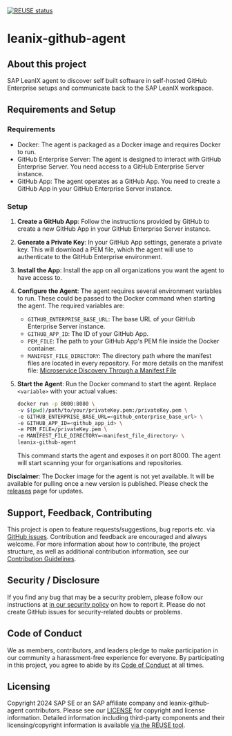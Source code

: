 [![REUSE status](https://api.reuse.software/badge/github.com/leanix/leanix-github-agent)](https://api.reuse.software/info/github.com/leanix/leanix-github-agent)

# leanix-github-agent

## About this project

SAP LeanIX agent to discover self built software in self-hosted GitHub Enterprise setups and communicate back to the SAP LeanIX workspace.

## Requirements and Setup

### Requirements

- Docker: The agent is packaged as a Docker image and requires Docker to run.
- GitHub Enterprise Server: The agent is designed to interact with GitHub Enterprise Server. You need access to a GitHub Enterprise Server instance.
- GitHub App: The agent operates as a GitHub App. You need to create a GitHub App in your GitHub Enterprise Server instance.

### Setup

1. **Create a GitHub App**: Follow the instructions provided by GitHub to create a new GitHub App in your GitHub Enterprise Server instance.

2. **Generate a Private Key**: In your GitHub App settings, generate a private key. This will download a PEM file, which the agent will use to authenticate to the GitHub Enterprise environment.

3. **Install the App**: Install the app on all organizations you want the agent to have access to.

4. **Configure the Agent**: The agent requires several environment variables to run. These could be passed to the Docker command when starting the agent. The required variables are:

    - `GITHUB_ENTERPRISE_BASE_URL`: The base URL of your GitHub Enterprise Server instance.
    - `GITHUB_APP_ID`: The ID of your GitHub App.
    - `PEM_FILE`: The path to your GitHub App's PEM file inside the Docker container.
    - `MANIFEST_FILE_DIRECTORY`: The directory path where the manifest files are located in every repository. For more details on the manifest file: [Microservice Discovery Through a Manifest File](https://docs-eam.leanix.net/reference/microservice-discovery-manifest-file)

5. **Start the Agent**: Run the Docker command to start the agent. Replace `<variable>` with your actual values:

    ```bash
    docker run -p 8000:8080 \
    -v $(pwd)/path/to/your/privateKey.pem:/privateKey.pem \
    -e GITHUB_ENTERPRISE_BASE_URL=<github_enterprise_base_url> \
    -e GITHUB_APP_ID=<github_app_id> \
    -e PEM_FILE=/privateKey.pem \
    -e MANIFEST_FILE_DIRECTORY=<manifest_file_directory> \
    leanix-github-agent
    ```

   This command starts the agent and exposes it on port 8000. The agent will start scanning your for organisations and repositories.

**Disclaimer**: The Docker image for the agent is not yet available. It will be available for pulling once a new version is published. Please check the [releases](https://github.com/leanix/leanix-github-agent/releases) page for updates.


## Support, Feedback, Contributing

This project is open to feature requests/suggestions, bug reports etc. via [GitHub issues](https://github.com/leanix/leanix-github-agent/issues). Contribution and feedback are encouraged and always welcome. For more information about how to contribute, the project structure, as well as additional contribution information, see our [Contribution Guidelines](CONTRIBUTING.md).

## Security / Disclosure
If you find any bug that may be a security problem, please follow our instructions at [in our security policy](https://github.com/leanix/leanix-github-agent/security/policy) on how to report it. Please do not create GitHub issues for security-related doubts or problems.

## Code of Conduct

We as members, contributors, and leaders pledge to make participation in our community a harassment-free experience for everyone. By participating in this project, you agree to abide by its [Code of Conduct](https://github.com/SAP/.github/blob/main/CODE_OF_CONDUCT.md) at all times.

## Licensing

Copyright 2024 SAP SE or an SAP affiliate company and leanix-github-agent contributors. Please see our [LICENSE](LICENSE) for copyright and license information. Detailed information including third-party components and their licensing/copyright information is available [via the REUSE tool](https://api.reuse.software/info/github.com/leanix/leanix-github-agent).
